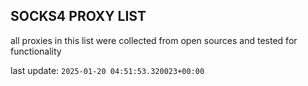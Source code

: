 ## SOCKS4 PROXY LIST

all proxies in this list were collected from open sources and tested for functionality

last update: `2025-01-20 04:51:53.320023+00:00`